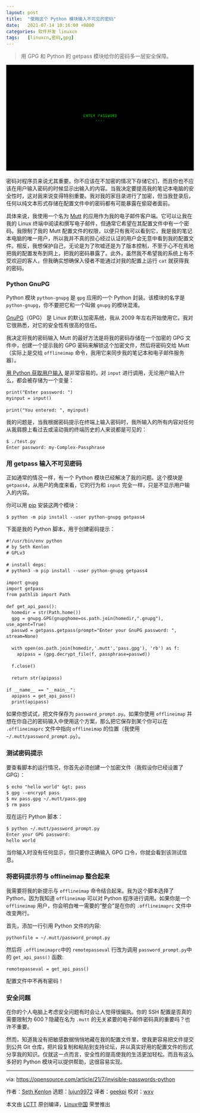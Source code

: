 ```yaml
---
layout: post
title:	"使用这个 Python 模块输入不可见的密码"
date:	2021-07-14 10:16:00 +0800 
categories:	软件开发 linuxcn 
tags:	[linuxcn,密码,gpg]
---
```




> 
> 用 GPG 和 Python 的 getpass 模块给你的密码多一层安全保障。
> 
> 
> 


![](/Asserts/Images/album/202107/14/101543fy6up6imco65mi68.jpg "Password lock")


密码对程序员来说尤其重要。你不应该在不加密的情况下存储它们，而且你也不应该在用户输入密码的时候显示出输入的内容。当我决定要提高我的笔记本电脑的安全性时，这对我来说变得特别重要。我对我的家目录进行了加密，但当我登录后，任何以纯文本形式存储在配置文件中的密码都有可能暴露在偷窥者面前。


具体来说，我使用一个名为 [Mutt](http://www.mutt.org/) 的应用作为我的电子邮件客户端。它可以让我在我的 Linux 终端中阅读和撰写电子邮件，但通常它希望在其配置文件中有一个密码。我限制了我的 Mutt 配置文件的权限，以便只有我可以看到它，我是我的笔记本电脑的唯一用户，所以我并不真的担心经过认证的用户会无意中看到我的配置文件。相反，我想保护自己，无论是为了吹嘘还是为了版本控制，不至于心不在焉地把我的配置发布到网上，把我的密码暴露了。此外，虽然我不希望我的系统上有不受欢迎的客人，但我确实想确保入侵者不能通过对我的配置上运行 `cat` 就获得我的密码。


### Python GnuPG


Python 模块 `python-gnupg` 是 `gpg` 应用的一个 Python 封装。该模块的名字是 `python-gnupg`，你不要把它和一个叫做 `gnupg` 的模块混淆。


[GnuPG](https://gnupg.org/)（GPG） 是 Linux 的默认加密系统，我从 2009 年左右开始使用它。我对它很熟悉，对它的安全性有很高的信任。


我决定将我的密码输入 Mutt 的最好方法是将我的密码存储在一个加密的 GPG 文件中，创建一个提示我的 GPG 密码来解锁这个加密文件，然后将密码交给 Mutt（实际上是交给 `offlineimap` 命令，我用它来同步我的笔记本和电子邮件服务器）。


[用 Python 获取用户输入](https://opensource.com/article/20/12/learn-python) 是非常容易的。对 `input` 进行调用，无论用户输入什么，都会被存储为一个变量：



```
print("Enter password: ")
myinput = input()

print("You entered: ", myinput)

```

我的问题是，当我根据密码提示在终端上输入密码时，我所输入的所有内容对任何从我肩膀上看过去或滚动我的终端历史的人来说都是可见的：



```
$ ./test.py
Enter password: my-Complex-Passphrase

```

### 用 getpass 输入不可见密码


正如通常的情况一样，有一个 Python 模块已经解决了我的问题。这个模块是 `getpass4`，从用户的角度来看，它的行为和 `input` 完全一样，只是不显示用户输入的内容。


你可以用 [pip](https://opensource.com/article/19/11/python-pip-cheat-sheet) 安装这两个模块：



```
$ python -m pip install --user python-gnupg getpass4

```

下面是我的 Python 脚本，用于创建密码提示：



```
#!/usr/bin/env python
# by Seth Kenlon
# GPLv3

# install deps:
# python3 -m pip install --user python-gnupg getpass4

import gnupg
import getpass
from pathlib import Path

def get_api_pass():
  homedir = str(Path.home())
  gpg = gnupg.GPG(gnupghome=os.path.join(homedir,".gnupg"), use_agent=True)
  passwd = getpass.getpass(prompt="Enter your GnuPG password: ", stream=None)

  with open(os.path.join(homedir,'.mutt','pass.gpg'), 'rb') as f:
    apipass = (gpg.decrypt_file(f, passphrase=passwd))

  f.close()

  return str(apipass)
 
if __name__ == "__main__":
  apipass = get_api_pass()
  print(apipass)

```

如果你想试试，把文件保存为 `password_prompt.py`。如果你使用 `offlineimap` 并想在你自己的密码输入中使用这个方案，那么把它保存到某个你可以在 `.offlineimaprc` 文件中指向 `offlineimap` 的位置（我使用 `~/.mutt/password_prompt.py`）。


### 测试密码提示


要查看脚本的运行情况，你首先必须创建一个加密文件（我假设你已经设置了 GPG）：



```
$ echo "hello world" &gt; pass
$ gpg --encrypt pass
$ mv pass.gpg ~/.mutt/pass.gpg
$ rm pass

```

现在运行 Python 脚本：



```
$ python ~/.mutt/password_prompt.py
Enter your GPG password:
hello world

```

当你输入时没有任何显示，但只要你正确输入 GPG 口令，你就会看到该测试信息。


### 将密码提示符与 offlineimap 整合起来


我需要将我的新提示与 `offlineimap` 命令结合起来。我为这个脚本选择了 Python，因为我知道 `offlineimap` 可以对 Python 程序进行调用。如果你是一个 `offlineimap` 用户，你会明白唯一需要的“整合”是在你的 `.offlineimaprc` 文件中改变两行。


首先，添加一行引用 Python 文件的内容:



```
pythonfile = ~/.mutt/password_prompt.py

```

然后将 `.offlineimaprc`中的 `remotepasseval` 行改为调用 `password_prompt.py`中的 `get_api_pass()` 函数:



```
remotepasseval = get_api_pass()

```

配置文件中不再有密码！


### 安全问题


在你的个人电脑上考虑安全问题有时会让人觉得很偏执。你的 SSH 配置是否真的需要限制为 600？隐藏在名为 `.mutt` 的无关紧要的电子邮件密码真的重要吗？也许不重要。


然而，知道我没有把敏感数据悄悄地藏在我的配置文件里，使我更容易把文件提交到公共 Git 仓库，把片段复制和粘贴到支持论坛，并以真实好用的配置文件的形式分享我的知识。仅就这一点而言，安全性的提高使我的生活更加轻松。而且有这么多好的 Python 模块可以提供帮助，这很容易实现。




---


via: <https://opensource.com/article/21/7/invisible-passwords-python>


作者：[Seth Kenlon](https://opensource.com/users/seth) 选题：[lujun9972](https://github.com/lujun9972) 译者：[geekpi](https://github.com/geekpi) 校对：[wxy](https://github.com/wxy)


本文由 [LCTT](https://github.com/LCTT/TranslateProject) 原创编译，[Linux中国](https://linux.cn/) 荣誉推出
